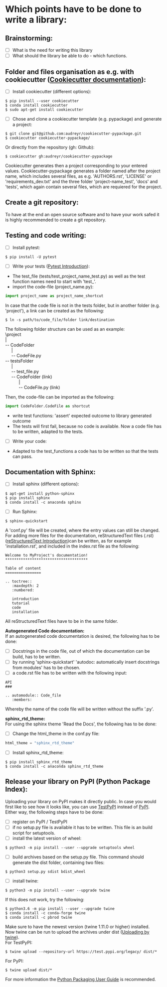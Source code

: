 # Which points have to be done to write a library:

## Brainstorming: 
- [ ] What is the need for writing this library
- [ ] What should the library be able to do - which functions.

## Folder and files organisation as e.g. with cookiecutter ([Cookiecutter documentation](http://cookiecutter.readthedocs.io/en/latest/index.html)): 
- [ ] Install cookiecutter (different options): 
```
$ pip install --user cookiecutter
$ conda install cookiecutter
$ sudo apt-get install cookiecutter
```
- [ ] Chose and clone a cookiecutter template (e.g. pypackage) and generate a project:
```
$ git clone git@github.com:audreyr/cookiecutter-pypackage.git
$ cookiecutter cookiecutter-pypackage/
```
Or directly from the repository (gh: Github):
```
$ cookiecutter gh:audreyr/cookiecutter-pypackage
```
Cookiecutter generates then a project corresponding to your entered values. Cookiecutter-pypackage generates a folder named after the project name, which includes several files, as e.g. 'AUTHORS.rst', 'LICENSE' or 'requirements_dev.txt' and the three folder 'project-name_test', 'docs' and 'tests', which again contain several files, which are requiered for the project.

## Create a git repository:
To have at the end an open source software and to have your work safed it is highly recommended to create a git repository.

## Testing and code writing:
- [ ] Install pytest: 
```
$ pip install -U pytest
```
- [ ] Write your tests ([Pytest Introduction](https://docs.pytest.org/en/latest/getting-started.html "Getting started with Pytest")): 
- The test_file (tests/test_project_name_test.py) as well as the test function names need to start with 'test_'.
- import the code-file (project_name.py):
```python
import project_name as project_name_shortcut
```
In case that the code file is not in the tests folder, but in another folder (e.g. 'project'), a link can be created as the following:
```
$ ln -s path/to/code_file/folder link/destination
```
The following folder structure can be used as an example: <br/>
\project <br/>
| <br/>
-- CodeFolder <br/>
&nbsp;&nbsp;&nbsp;&nbsp;   | <br/>
&nbsp;&nbsp;&nbsp;&nbsp;   -- CodeFile.py <br/>
-- testsFolder <br/>
&nbsp;&nbsp;&nbsp;&nbsp;   | <br/>
&nbsp;&nbsp;&nbsp;&nbsp;   -- test_file.py <br/>
&nbsp;&nbsp;&nbsp;&nbsp;   -- CodeFolder (link) <br/>
&nbsp;&nbsp;&nbsp;&nbsp;&nbsp;&nbsp;&nbsp;&nbsp;&nbsp;&nbsp;      | <br/>
&nbsp;&nbsp;&nbsp;&nbsp;&nbsp;&nbsp;&nbsp;&nbsp;&nbsp;&nbsp;      -- CodeFile.py (link) <br/>

Then, the code-file can be imported as the following:
```python
import CodeFolder.CodeFile as shortcut
```

- write test functions: 'assert' expected outcome to library generated outcome
- The tests will first fail, because no code is available. Now a code file has to be written, adapted to the tests.
- [ ] Write your code: 
- Adapted to the test_functions a code has to be written so that the tests can pass.

## Documentation with Sphinx:
- [ ] Install sphinx (different options):
```
$ apt-get install python-sphinx
$ pip install sphinx
$ conda install -c anaconda sphinx
```
- [ ] Run Sphinx:
```
$ sphinx-quickstart
```
A 'conf.py' file will be created, where the entry values can still be changed.
For adding more files for the documentation, reStructuredText files (.rst) ([reStructuredText Introduction](http://docutils.sourceforge.net/docs/user/rst/quickref.html "reStructuredText Introduction"))can be written, as for example 'installation.rst', and included in the index.rst file as the following:
```
Welcome to MyProject's documentation!
*************************************

Table of content
================

.. toctree::
   :maxdepth: 2
   :numbered:
	      
   introduction
   tutorial
   code
   installation
```
All reStructuredText files have to be in the same folder.

__Autogenerated Code documentation:__ <br/>
If an autogenerated code documentation is desired, the following has to be done:
- [ ] Docstrings in the code file, out of which the documentation can be build, has to be written.
- [ ] by running 'sphinx-quickstart' 'autodoc: automatically insert docstrings from modules' has to be chosen.
- [ ] a code.rst file has to be written with the following input:
```
API
###

.. automodule:: Code_file
   :members: 
```
Whereby the name of the code file will be written without the suffix '.py'. <br/>

__sphinx_rtd_theme:__ <br/>
For using the sphinx theme 'Read the Docs', the following has to be done:
- [ ] Change the html_theme in the conf.py file:
```python
html_theme = "sphinx_rtd_theme"
```
- [ ] Install sphinx_rtd_theme:
```
$ pip install sphinx_rtd_theme
$ conda install -c anaconda sphinx_rtd_theme
```

## Release your library on PyPI (Python Package Index):
Uploading your library on PyPI makes it directly public. In case you would first like to see how it looks like, you can use [TestPyPI](https://test.pypi.org/ "TestPyPI") instead of [PyPI](https://pypi.org/ "PyPI"). Either way, the following steps have to be done:
- [ ] register on PyPI / TestPyPI
- [ ] if no setup.py file is available it has to be written. This file is an build script for setuptools.
- [ ] install the latest version of wheel:
```
$ python3 -m pip install --user --upgrade setuptools wheel
```
- [ ] build archives based on the setup.py file. This command should generate the dist folder, containing two files:
```
$ python3 setup.py sdist bdist_wheel
```
- [ ] install twine:
```
$ python3 -m pip install --user --upgrade twine
```
If this does not work, try the following:
```
$ python3.6 -m pip install --user --upgrade twine
$ conda install -c conda-forge twine
$ conda install -c pbrod twine
```
Make sure to have the newest version (twine 1.11.0 or higher) installed. <br/>
Now twine can be run to upload the archives under dist ([Uploading by twine](https://github.com/pypa/twine "Uploading by twine")). <br/>
For TestPyPI:
```
$ twine upload --repository-url https://test.pypi.org/legacy/ dist/*
```
For PyPI:
```
$ twine upload dist/*
```
For more information the [Python Packaging User Guide](https://packaging.python.org/tutorials/packaging-projects/ "Packaging Python Projects") is recommended.
